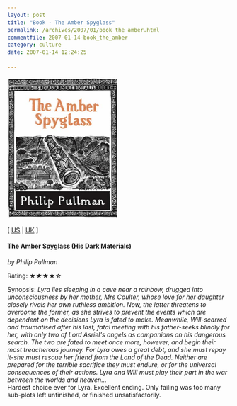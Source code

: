 ```yaml
---
layout: post
title: "Book - The Amber Spyglass"
permalink: /archives/2007/01/book_the_amber.html
commentfile: 2007-01-14-book_the_amber
category: culture
date: 2007-01-14 12:24:25

---
```


<img class="photo right" src="/assets/images/1407102567.jpg" width="250" alt="The Amber Spyglass cover" />

\[ [US](http://www.amazon.com/o/asin/1407102567) | [UK](http://www.amazon.co.uk/o/asin/1407102567) \]

#### The Amber Spyglass (His Dark Materials)

<em>by Philip Pullman</em>

Rating: ★★★★☆

<div class="book_synopsis">
Synopsis: <em>Lyra lies sleeping in a cave near a rainbow, drugged into unconsciousness by her mother, Mrs Coulter, whose love for her daughter closely rivals her own ruthless ambition. Now, the latter threatens to overcome the former, as she strives to prevent the events which are dependent on the decisions Lyra is fated to make. Meanwhile, Will-scarred and traumatised after his last, fatal meeting with his father-seeks blindly for her, with only two of Lord Asriel's angels as companions on his dangerous search. The two are fated to meet once more, however, and begin their most treacherous journey. For Lyra owes a great debt, and she must repay it-she must rescue her friend from the Land of the Dead. Neither are prepared for the terrible sacrifice they must endure, or for the universal consequences of their actions. Lyra and Will must play their part in the war between the worlds and heaven...</em>

</div>
Hardest choice ever for Lyra. Excellent ending. Only failing was too many sub-plots left unfinished, or finished unsatisfactorily.
